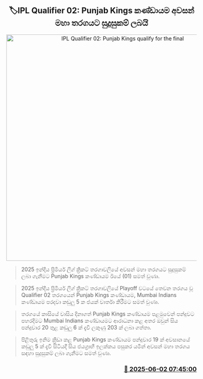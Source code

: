 <p align='center'><b><h2 align='center' title='IPL Qualifier 02: Punjab Kings qualify for the final'>🏷IPL Qualifier 02: Punjab Kings කණ්ඩායම අවසන් මහා තරගයට සුදුසුකම් ලබයි</h2></b></p>
<p align='center'><img src='https://helakuru.sgp1.cdn.digitaloceanspaces.com/esana/images/lib/ipl-pk.jpg' width='600' alt='IPL Qualifier 02: Punjab Kings qualify for the final'></p>

> 2025 ඉන්දීය ප්‍රිමියර් ලීග් ක්‍රිකට් තරගාවලියේ අවසන් මහා තරගයට සුදුසුකම් ලබා ගැනීමට Punjab Kings කණ්ඩායම ඊයේ (01) සමත් වුණා.

> 2025 ඉන්දීය ප්‍රිමියර් ලීග් ක්‍රිකට් තරගාවලියේ Playoff වටයේ තෙවන තරගය වූ Qualifier 02 තරගයෙන් Punjab Kings කණ්ඩායම, Mumbai Indians කණ්ඩායම පරදවා කඩුලු 5 ක ජයක් වාර්තා කිරීමට සමත් වුණා.

> තරගයේ කාසියේ වාසිය දිනාගත් Punjab Kings කණ්ඩායම පළමුවෙන් පන්දුවට පහරදීමට Mumbai Indians කණ්ඩායමට ආරාධනා කළ අතර ඔවුන් සිය පන්දුවාර 20 තුළ කඩුලු 6 ක් දැවී ලකුණු 203 ක් ලබා ගත්තා.

> පිළිතුරු ඉනිම ක්‍රීඩා කළ Punjab Kings කණ්ඩායම පන්දුවාර 19 ක් අවසානයේ කඩුලු 5 ක් දැවී සිටියදී සිය ජයග්‍රාහී ඉලක්කය පසුකර යමින් අවසන් මහා තරගය සඳහා සුදුසුකම් ලබා ගැනීමට සමත් වුණා.



<h3 align='right'><a href='https://www.helakuru.lk/esana/p/110611/'>📅 2025-06-02 07:45:00</a></h3>
